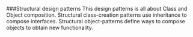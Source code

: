 ###Structural design patterns
This design patterns is all about Class and Object composition. Structural
class-creation patterns use inheritance to compose interfaces. Structural
object-patterns define ways to compose objects to obtain new functionality.

